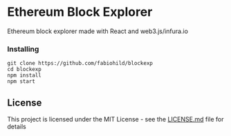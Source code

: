 

# Ethereum Block Explorer

Ethereum block explorer made with React and web3.js/infura.io

### Installing

```
git clone https://github.com/fabiohild/blockexp
cd blockexp
npm install
npm start
```

## License

This project is licensed under the MIT License - see the [LICENSE.md](LICENSE.md) file for details

